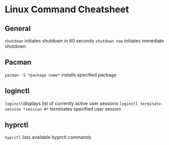 # Linux Command Cheatsheet

## General

`shutdown` initiates shutdown in 60 seconds
`shutdown now` initiates immediate shutdown

## Pacman

`pacman -S *package name*` installs specified package

## loginctl

`loginctl`displays list of currently active user sessions
`loginctl terminate-session *session #*` terminates specified user session

## hyprctl

`hyprctl` lists available hyprctl commands

